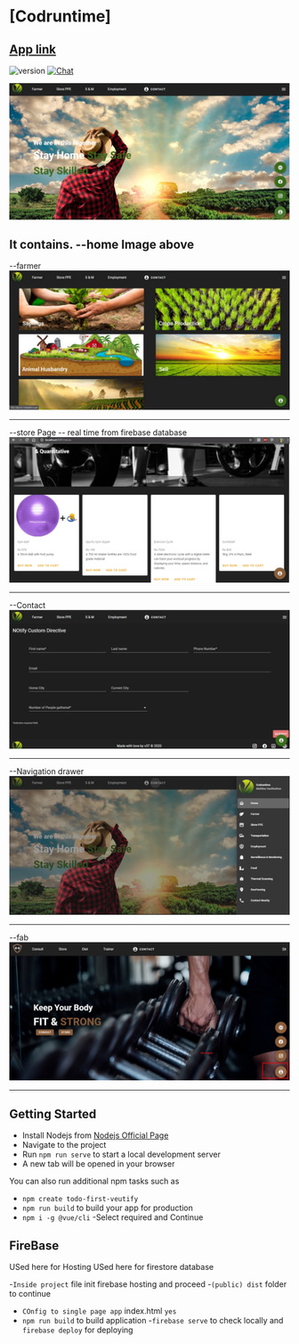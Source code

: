 # [Codruntime]

## [App link](https://codruntime.firebaseapp.com/)

![version](https://img.shields.io/badge/version-1.0-blue.svg)   [![Chat](https://img.shields.io/badge/chat-on%20instagram-7289da.svg)](https://www.instagram.com/chirag_hs_/?hl=en)

![Product Gif](/images/home.jpeg)



It contains.
--home Image above 
------------------------------------------------------------

--farmer 
![Product Gif](/images/farmer.jpeg)

------------------------------------------------------------


--store Page -- real time from firebase database
![Product Gif](/images/store.jpeg)




------------------------------------------------------------

--Contact 
![Product Gif](/images/contactform.jpeg)


------------------------------------------------------------

--Navigation drawer 
![Product Gif](/images/navdrawer.jpeg)


------------------------------------------------------------

--fab 
![Product Gif](/images/floatingfab.jpeg)


------------------------------------------------------------


## Getting Started
- Install Nodejs from [Nodejs Official Page](https://nodejs.org/en/)
- Navigate to the project
- Run `npm run serve` to start a local development server
- A new tab will be opened in your browser

You can also run additional npm tasks such as
- `npm create todo-first-veutify`
- `npm run build` to build your app for production
- `npm i -g @vue/cli`
-Select required and Continue


## FireBase
USed here for Hosting
USed here for firestore database

-`Inside project` file init firebase hosting and proceed
-`(public) dist` folder to continue
- `COnfig to single page app` index.html `yes`
- `npm run build` to build application
-`firebase serve` to check locally and `firebase deploy` for deploying
